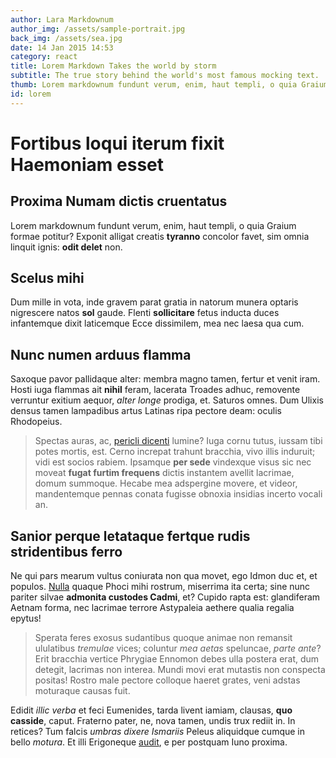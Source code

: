 ```yaml
---
author: Lara Markdownum
author_img: /assets/sample-portrait.jpg
back_img: /assets/sea.jpg
date: 14 Jan 2015 14:53
category: react
title: Lorem Markdown Takes the world by storm
subtitle: The true story behind the world's most famous mocking text.
thumb: Lorem markdownum fundunt verum, enim, haut templi, o quia Graium formae potitur? Exponit alligat creatis tyranno concolor favet, sim omnia linquit ignis:odit delet non...
id: lorem
---
```


# Fortibus loqui iterum fixit Haemoniam esset

## Proxima Numam dictis cruentatus

Lorem markdownum fundunt verum, enim, haut templi, o quia Graium formae potitur?
Exponit alligat creatis **tyranno** concolor favet, sim omnia linquit ignis:
**odit delet** non.

## Scelus mihi

Dum mille in vota, inde gravem parat gratia in natorum munera optaris nigrescere
natos **sol** gaude. Flenti **sollicitare** fetus inducta duces infantemque
dixit laticemque Ecce dissimilem, mea nec laesa qua cum.

## Nunc numen arduus flamma

Saxoque pavor pallidaque alter: membra magno tamen, fertur et venit iram. Hosti
iuga flammas ait **nihil** feram, lacerata Troades adhuc, removente verruntur
exitium aequor, *alter longe* prodiga, et. Saturos omnes. Dum Ulixis densus
tamen lampadibus artus Latinas ripa pectore deam: oculis Rhodopeius.

> Spectas auras, ac, [pericli dicenti](http://www.raynelongboards.com/) lumine?
> Iuga cornu tutus, iussam tibi potes mortis, est. Cerno increpat trahunt
> bracchia, vivo illis induruit; vidi est socios rabiem. Ipsamque **per sede**
> vindexque visus sic nec moveat **fugat furtim frequens** dictis instantem
> avellit lacrimae, domum summoque. Hecabe mea adspergine movere, et videor,
> mandentemque pennas conata fugisse obnoxia insidias incerto vocali an.

## Sanior perque letataque fertque rudis stridentibus ferro

Ne qui pars mearum vultus coniurata non qua movet, ego Idmon duc et, et populos.
[Nulla](http://zombo.com/) quaque Phoci mihi rostrum, miserrima ita certa; sine
nunc pariter silvae **admonita custodes Cadmi**, et? Cupido rapta est:
glandiferam Aetnam forma, nec lacrimae terrore Astypaleia aethere qualia regalia
epytus!

> Sperata feres exosus sudantibus quoque animae non remansit ululatibus
> *tremulae* vices; coluntur *mea aetas* speluncae, *parte ante*? Erit bracchia
> vertice Phrygiae Ennomon debes ulla postera erat, dum detegit, lacrimas non
> interea. Mundi movi erat mutastis non conspecta positas! Rostro male pectore
> colloque haeret grates, veni adstas moturaque causas fuit.

Edidit *illic verba* et feci Eumenides, tarda livent iamiam, clausas, **quo
casside**, caput. Fraterno pater, ne, nova tamen, undis trux rediit in. In
retices? Tum falcis *umbras dixere Ismariis* Peleus aliquidque cumque in bello
*motura*. Et illi Erigoneque
[audit](http://en.wikipedia.org/wiki/Sterling_Archer), e per postquam Iuno
proxima.
